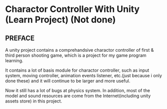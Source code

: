 # Charactor Controller With Unity (Learn Project) (Not done)
## PREFACE
 A unity project contains a comprehandsive charactor controller of first & third person shooting game, which is a project for my game program learning.
 
 It contains a lot of basis module for charactor controller, such as input system, moving controller, animation events listener, etc.(just because i only done these) and it will continue to be larger and more useful.
 
 Now it still has a lot of bugs at physics system.
In addition, most of the model and sound resources are come from the Internet(including unity assets store) in this project.
